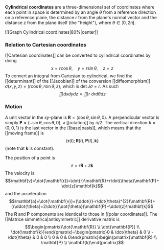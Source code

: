 **Cylindrical coordinates** are a three-dimensional set of coordinates where each point in space is determined by an angle $\theta$ from a reference direction on a reference plane, the distance $r$ from the plane's normal vector and the distance $z$ from the plane itself (the "height"), where $\theta\in[0,2\pi[$.

![[Graph Cylindrical coordinates|80%|center]]


### Relation to Cartesian coordinates
[[Cartesian coordinates]] can be converted to cylindrical coordinates by doing
$$x=r\cos\theta, \quad y=r\sin\theta, \quad z=z$$
To convert an integral from Cartesian to cylindrical, we find the [[determinant]] of the [[Jacobian]] of the conversion [[diffeomorphism]] $\sigma(x,y,z)=(r\cos \theta,r \sin \theta,z)$, which is $\det J\sigma=r$. As such
$$\iiint dxdydz=\iiint r\ drd\theta dz$$
### Motion
A unit vector in the $xy$-plane is $\mathbf{R}=(\cos\theta,\sin\theta,0)$. A perpendicular vector is simply $\mathbf{P}=(-\sin\theta,\cos\theta,0)$, a [[rotation]] by $\pi/2$. The vertical direction $\mathbf{k}=(0,0,1)$ is the last vector in the [[base|basis]], which means that the [[moving frame]] is
$$\{\mathbf{r}(t);\mathbf{R}(t),\mathbf{P}(t),\mathbf{k}\}$$
(note that $\mathbf{k}$ is constant).

The position of a point is
$$\mathbf{r}=r\mathbf{R}+z\mathbf{k}$$
The velocity is
$$\mathbf{v}=\dot{\mathbf{r}}=\dot{r}\mathbf{R}+r\dot{\theta}\mathbf{P}+\dot{z}\mathbf{k}$$
and the acceleration
$$\mathbf{a}=\dot{\mathbf{v}}=(\ddot{r}-r\dot{\theta}^{2})\mathbf{R}+(r\ddot{\theta}+2\dot{r}\dot{\theta})\mathbf{P}+\ddot{z}\mathbf{k}$$
The $\mathbf{R}$ and $\mathbf{P}$ components are identical to those in [[polar coordinates]]. The [[Matrice simmetrica|antisymmetric]] derivative matrix is
$$\begin{pmatrix}\dot{\mathbf{R}} \\ \dot{\mathbf{P}} \\ \dot{\mathbf{k}}\end{pmatrix}=\begin{pmatrix}0 & \dot{\theta} & 0 \\ -\dot{\theta} & 0 & 0 \\ 0 & 0 & 0\end{pmatrix}\begin{pmatrix}\mathbf{R} \\ \mathbf{P} \\ \mathbf{k}\end{pmatrix}$$
